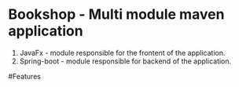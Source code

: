 # Bookshop - Multi module maven application
<ol>
<li>JavaFx - module responsible for the frontent of the application.</li>
<li>Spring-boot - module responsible for backend of the application.</li>
</ol>

#Features

